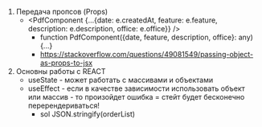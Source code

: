 1. Передача пропсов (Props)
	- <PdfComponent {...{date: e.createdAt, feature: e.feature, description: e.description, office: e.office}} />
		- function PdfComponent({date, feature, description, office}: any){...}
		- https://stackoverflow.com/questions/49081549/passing-object-as-props-to-jsx
2. Основны работы с REACT
	- useState - может работать с массивами и объектами
	- useEffect - если в качестве зависимости использовать объект или массив - то произойдет ошибка = стейт будет бесконечно перерендериваться!
		- sol JSON.stringify(orderList)